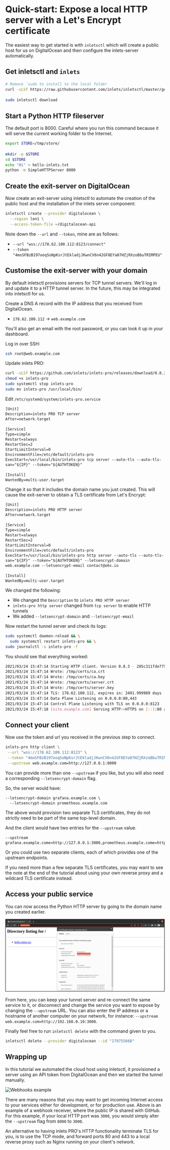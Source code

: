 # Quick-start: Expose a local HTTP server with a Let's Encrypt certificate

The easiest way to get started is with `inletsctl` which will create a public host for us on DigitalOcean and then configure the inlets-server automatically.

## Get inletsctl and `inlets`

```bash
# Remove `sudo to install to the local folder
curl -sLSf https://raw.githubusercontent.com/inlets/inletsctl/master/get.sh | sudo sh

sudo inletsctl download
```

## Start a Python HTTP fileserver

The default port is 8000. Careful where you run this command because it will serve the current working folder to the Internet.

```bash
export STORE=/tmp/store/

mkdir -p $STORE
cd $STORE
echo "Hi" > hello-inlets.txt
python -m SimpleHTTPServer 8000
```

## Create the exit-server on DigitalOcean

Now create an exit-server using inletsctl to automate the creation of the public host and the installation of the inlets server component:

```bash
inletsctl create --provider digitalocean \
  --region lon1 \
  --access-token-file ~/digitalocean-api
```

Note down the `--url` and `--token`, mine are as follows:

* `--url "wss://178.62.100.112:8123/connect"`
* `--token "4moSFBzB197ooqSoNpKsrJtEkladjJKwnCV6n42GF8EYa07HZjRXzoBbuTRIMPEU"`

## Customise the exit-server with your domain

By default inletsctl provisions servers for TCP tunnel servers. We'll log in and update it to a HTTP tunnel server. In the future, this may be integrated into inletsctl for us.

Create a DNS A record with the IP address that you received from DigitalOcean.

* `178.62.100.112` -> `web.example.com`

You'll also get an email with the root password, or you can look it up in your dashboard.

Log in over SSH:

```bash
ssh root@web.example.com
```

Update inlets PRO:

```bash
curl -sLSf https://github.com/inlets/inlets-pro/releases/download/0.8.3/inlets-pro -o inlets-pro
chmod +x inlets-pro
sudo systemctl stop inlets-pro
sudo mv inlets-pro /usr/local/bin/
```

Edit `/etc/systemd/system/inlets-pro.service`

```
[Unit]
Description=inlets PRO TCP server
After=network.target

[Service]
Type=simple
Restart=always
RestartSec=2
StartLimitInterval=0
EnvironmentFile=/etc/default/inlets-pro
ExecStart=/usr/local/bin/inlets-pro tcp server --auto-tls --auto-tls-san="${IP}" --token="${AUTHTOKEN}"

[Install]
WantedBy=multi-user.target
```

Change it so that it includes the domain name you just created. This will cause the exit-server to obtain a TLS certificate from Let's Encrypt:

```
[Unit]
Description=inlets PRO HTTP server
After=network.target

[Service]
Type=simple
Restart=always
RestartSec=2
StartLimitInterval=0
EnvironmentFile=/etc/default/inlets-pro
ExecStart=/usr/local/bin/inlets-pro http server --auto-tls --auto-tls-san="${IP}" --token="${AUTHTOKEN}" --letsencrypt-domain web.example.com --letsencrypt-email contact@o6s.io

[Install]
WantedBy=multi-user.target
```

We changed the following:

* We changed the `Description` to `inlets PRO HTTP server`
* `inlets-pro http server` changed from `tcp server` to enable HTTP tunnels
* We added `--letsencrypt-domain` and `--letsencrypt-email`

Now restart the tunnel server and check its logs:

```bash
sudo systemctl daemon-reload && \
  sudo systemctl restart inlets-pro && \
sudo journalctl -u inlets-pro -f
```

You should see that everything worked:

```bash
2021/03/24 15:47:14 Starting HTTP client. Version 0.8.3 - 205c311fde775723cf68b8116dacd7f428d243f8
2021/03/24 15:47:14 Wrote: /tmp/certs/ca.crt
2021/03/24 15:47:14 Wrote: /tmp/certs/ca.key
2021/03/24 15:47:14 Wrote: /tmp/certs/server.crt
2021/03/24 15:47:14 Wrote: /tmp/certs/server.key
2021/03/24 15:47:14 TLS: 178.62.100.112, expires in: 2491.999989 days
2021/03/24 15:47:14 Data Plane Listening on 0.0.0.0:80,443
2021/03/24 15:47:14 Control Plane Listening with TLS on 0.0.0.0:8123
2021/03/24 15:47:18 [site.example.com] Serving HTTP->HTTPS on [::]:80 and [::]:443
```

## Connect your client

Now use the token and url you received in the previous step to connect.

```bash
inlets-pro http client \
 --url "wss://178.62.100.112:8123" \
 --token "4moSFBzB197ooqSoNpKsrJtEkladjJKwnCV6n42GF8EYa07HZjRXzoBbuTRIMPEU" \
 --upstream web.example.com=http://127.0.0.1:8000
```

You can provide more than one `--upstream` if you like, but you will also need a corresponding `--letsencrypt-domain` flag.

So, the server would have:

```
--letsencrypt-domain grafana.example.com \
  --letsencrypt-domain prometheus.example.com
```

The above would provision two separate TLS certificates, they do not strictly need to be part of the same top-level domain.

And the client would have two entries for the `--upstream` value.

```
--upstream grafana.example.come=http://127.0.0.1:3000,prometheus.example.come=http://127.0.0.1:9090
```

Or you could use two separate clients, each of which provides one of the upstream endpoints.

If you need more than a few separate TLS certificates, you may want to see the note at the end of the tutorial about using your own reverse proxy and a wildcard TLS certificate instead.

## Access your public service

You can now access the Python HTTP server by going to the domain name you created earlier.

![HTTPS endpoint with a valid certificate](../images/secure-http.png)

From here, you can keep your tunnel server and re-connect the same service to it, or disconnect and change the service you want to expose by changing the `--upstream` URL. You can also enter the IP address or a hostname of another computer on your network, for instance: `--upstream web.example.com=http://192.168.0.10:3000`.

Finally feel free to run `inletsctl delete` with the command given to you.

```bash
inletsctl delete --provider digitalocean --id "179755668"
```

## Wrapping up

In this tutorial we automated the cloud host using inletsctl, it provisioned a server using an API token from DigitalOcean and then we started the tunnel manually.

![Webhooks example](../images/webhooks.png)

There are many reasons that you may want to get incoming Internet access to your services either for development, or for production use. Above is an example of a webhook receiver, where the public IP is shared with GitHub. For this example, if your local HTTP port was `3000`, you would simply alter the `--upstream` flag from `8000` to `3000`.

An alternative to having inlets PRO's HTTP functionality terminate TLS for you, is to use the TCP mode, and forward ports 80 and 443 to a local reverse proxy such as Nginx running on your client's network.
